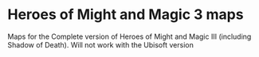 # Heroes of Might and Magic 3 maps
Maps for the Complete version of Heroes of Might and Magic III (including Shadow of Death). Will not work with the Ubisoft version
